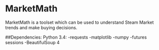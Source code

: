 # MarketMath
MarketMath is a toolset which can be used to understand Steam Market trends and make buying decisions.

##Dependencies:
Python 3.4:
-requests
-matplotlib
-numpy
-futures sessions
-BeautifulSoup 4
